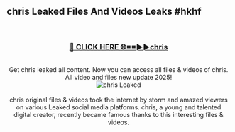## chris Leaked Files And Videos Leaks #hkhf
<br>
<div align="center">
<h3><a href="https://watchclip.my.id/chris" rel="nofollow">🔴 CLICK HERE 🌐==►►chris</a></h3>
<br>
Get chris leaked all content. Now you can access all files & videos of chris. All video and files new update 2025!
<br>
<a href="https://watchclip.my.id/chris" rel="nofollow" data-target="animated-image.originalLink"><img src="https://i.ibb.co.com/WyWwxjT/player-gif2.gif" alt="chris Leaked" style="max-width: 100%; display: inline-block;" data-target="animated-image.originalImage"></a>
<br><br>
chris original files & videos took the internet by storm and amazed viewers on various Leaked social media platforms. chris, a young and talented digital creator, recently became famous thanks to this interesting files & videos.
</div>
<br>